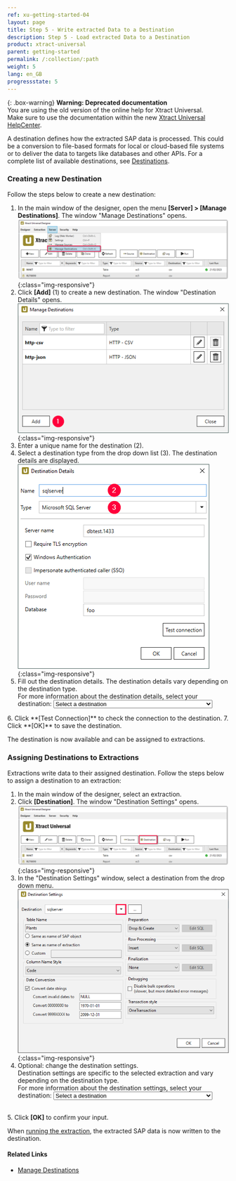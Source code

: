 ```yaml
---
ref: xu-getting-started-04
layout: page
title: Step 5 - Write extracted Data to a Destination
description: Step 5 - Load extracted Data to a Destination
product: xtract-universal
parent: getting-started
permalink: /:collection/:path
weight: 5
lang: en_GB
progressstate: 5
---
```


{: .box-warning}
**Warning: Deprecated documentation** <br>
You are using the old version of the online help for Xtract Universal.<br>
Make sure to use the documentation within the new [Xtract Universal HelpCenter](https://helpcenter.theobald-software.com/xtract-universal/documentation/introduction/).

 
A destination defines how the extracted SAP data is processed. 
This could be a conversion to file-based formats for local or cloud-based file systems or to deliver the data to targets like databases and other APIs. 
For a complete list of available destinations, see [Destinations](../destinations).

### Creating a new Destination
<!---
this script generates a link to the destination details of the selected destination (in step 5)
the option in the list must be set as follows:
	<option value="name-of-the-md-file-of-the-destination">DisplayedName</option>
-->
  <script>
  function getSelectedValueDetails(){
	var selectedValueD = document.getElementById("destination").value;
	window.location = "https://help.theobald-software.com/en/xtract-universal/destinations/" + selectedValueD + "#destination-details"
	}
  </script> 

Follow the steps below to create a new destination:
1. In the main window of the designer, open the menu **[Server] > [Manage Destinations]**. The window "Manage Destinations" opens.
![Load-Destinations](/img/content/xu/xu_destination.png){:class="img-responsive"}
2. Click **[Add]** (1) to create a new destination. The window "Destination Details" opens.<br>
![Load-Manage-Shared-Destination](/img/content/destinations_load_manage_shared.png){:class="img-responsive"}
3. Enter a unique name for the destination (2). 
4. Select a destination type from the drop down list (3). The destination details are displayed.<br>
![Select-Destination-Type](/img/content/sqlserver_destination-details.png){:class="img-responsive"}
5. Fill out the destination details. The destination details vary depending on the destination type. <br>
For more information about the destination details, select your destination: <select name="destinationlist" id="destination" onChange="getSelectedValueDetails();">
    <option value=" " disabled selected>Select a destination</option>
    <option value="csv-flat-file">Flat File CSV</option>
    <option value="json-flat-file">Flat File JSON</option>
    <option value="parquet">Flat File Parquet</option>
	<option value="csv-via-http">WebService CSV</option>
	<option value="json-via-http">WebService JSON</option>
	<option value="alteryx">Alteryx</option>
	<option value="amazon-aws-s3">Amazon S3</option>
	<option value="amazon-redshift">Amazon Redshift</option>
	<option value="azure-storage">Azure Storage</option>
	<option value="azure-synapse-analytics">Azure Synapse Analytics</option>
	<option value="exasol">EXASolution</option>
	<option value="google-cloud-storage">Google Cloud Storage</option>
	<option value="huawei">Huawei Cloud OBS</option>
	<option value="ibm-db2">IBM Db2</option>
	<option value="knime">KNIME</option>
	<option value="microsoft-sql-server">Microsoft SQL Server</option>
	<option value="mysql">MySQL</option>
	<option value="oracle">Oracle</option>
	<option value="postgreSQL">PostgreSQL</option>
	<option value="Power-BI-Connector">Power BI Connector</option>
	<option value="qliksense-qlikview">QlikSense and QlikView</option>
	<option value="salesforce">Salesforce</option>
	<option value="sap-hana">SAP HANA</option>
	<option value="sharepoint">SharePoint</option>
	<option value="snowflake">Snowflake</option>
	<option value="server-report-services">Power BI Report Server (SQL Server Reporting Services)</option>
	<option value="tableau">Tableau</option>
  </select>
6. Click **[Test Connection]** to check the connection to the destination.
7. Click **[OK]** to save the destination. 

The destination is now available and can be assigned to extractions.

### Assigning Destinations to Extractions

<!---
this script generates a link to the destination settings of the selected destination (in step 4)
the option in the list must be set as follows:
	<option value="name-of-the-md-file-of-the-destination">DisplayedName</option>
-->
  <script>
  function getSelectedValueSettings(){
	var selectedValueS = document.getElementById("destinationsettings").value;
	window.location = "https://help.theobald-software.com/en/xtract-universal/destinations/" + selectedValueS + "#destination-settings"
	}
  </script> 
  
Extractions write data to their assigned destination.
Follow the steps below to assign a destination to an extraction:

1. In the main window of the designer, select an extraction.
2. Click **[Destination]**. The window "Destination Settings" opens.<br>
![Load-Destinations](/img/content/xu/xu_designer_destination.png){:class="img-responsive"}
3. In the "Destination Settings" window, select a destination from the drop down menu.
![Load-Shared-Destination-SQLServer](/img/content/sqlserver_destination-settings.png){:class="img-responsive"}
4. Optional: change the destination settings.<br>
Destination settings are specific to the selected extraction and vary depending on the destination type. <br>
For more information about the destination settings, select your destination: <select id="destinationsettings" onChange="getSelectedValueSettings();">
    <option value=" " disabled selected>Select a destination</option>
    <option value="csv-flat-file">Flat File CSV</option>
    <option value="json-flat-file">Flat File JSON</option>
    <option value="parquet">Flat File Parquet</option>
	<option value="csv-via-http">WebService CSV</option>
	<option value="json-via-http">WebService JSON</option>
	<option value="alteryx">Alteryx</option>
	<option value="amazon-aws-s3">Amazon S3</option>
	<option value="amazon-redshift">Amazon Redshift</option>
	<option value="azure-storage">Azure Storage</option>
	<option value="azure-synapse-analytics">Azure Synapse Analytics</option>
	<option value="exasol">EXASolution</option>
	<option value="google-cloud-storage">Google Cloud Storage</option>
	<option value="huawei">Huawei Cloud OBS</option>
	<option value="ibm-db2">IBM Db2</option>
	<option value="knime">KNIME</option>
	<option value="microsoft-sql-server">Microsoft SQL Server</option>
	<option value="mysql">MySQL</option>
	<option value="oracle">Oracle</option>
	<option value="postgreSQL">PostgreSQL</option>
	<option value="Power-BI-Connector">Power BI Connector</option>
	<option value="qliksense-qlikview">QlikSense and QlikView</option>
	<option value="salesforce">Salesforce</option>
	<option value="sap-hana">SAP HANA</option>
	<option value="sharepoint">SharePoint</option>
	<option value="snowflake">Snowflake</option>
	<option value="server-report-services">Power BI Report Server (SQL Server Reporting Services)</option>
	<option value="tableau">Tableau</option>
  </select><br>
5. Click **[OK]** to confirm your input.       

When [running the extraction](./run-an-extraction), the extracted SAP data is now written to the destination.

#### Related Links
- [Manage Destinations](../destinations/managing-destinations)
